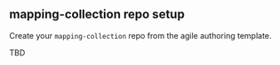 ## mapping-collection repo setup

Create your `mapping-collection` repo from the agile authoring template.

TBD